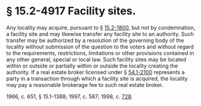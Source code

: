 # § 15.2-4917 Facility sites.

<p>Any locality may acquire, pursuant to § <a href='http://law.lis.virginia.gov/vacode/15.2-1800/'>15.2-1800</a>, but not by condemnation, a facility site and may likewise transfer any facility site to an authority. Such transfer may be authorized by a resolution of the governing body of the locality without submission of the question to the voters and without regard to the requirements, restrictions, limitations or other provisions contained in any other general, special or local law. Such facility sites may be located within or outside or partially within or outside the locality creating the authority. If a real estate broker licensed under § <a href='http://law.lis.virginia.gov/vacode/54.1-2100/'>54.1-2100</a> represents a party in a transaction through which a facility site is acquired, the locality may pay a reasonable brokerage fee to such real estate broker.</p><p>1966, c. 651, § 15.1-1388; 1997, c. 587; 1998, c. <a href='http://lis.virginia.gov/cgi-bin/legp604.exe?981+ful+CHAP0728'>728</a>.</p>
